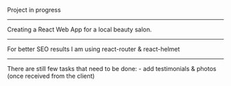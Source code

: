 Project in progress
***
Creating a React Web App for a local beauty salon. 
***
For better SEO results I am using react-router & react-helmet
***
There are still few tasks that need to be done: 
	- add testimonials & photos (once received from the client) 